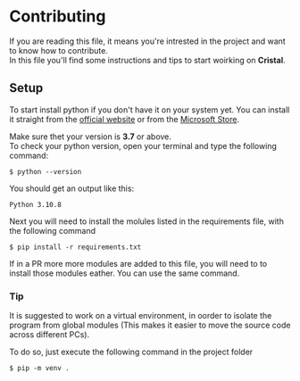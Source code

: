 # Contributing

If you are reading this file, it means you're intrested in the project
and want to know how to contribute.  
In this file you'll find some instructions and tips to start woirking on **Cristal**.

## Setup

To start install python if you don't have it on your system yet.
You can install it straight from the [official website](https://https://www.python.org/downloads/)
or from the [Microsoft Store](https://apps.microsoft.com/store/search?&publisher=Python%20Software%20Foundation).

Make sure thet your version is **3.7** or above.  
To check your python version, open your terminal and type the following command:

```
$ python --version
```

You should get an output like this:

```
Python 3.10.8
```

Next you will need to install the molules listed in the requirements file, with the following command

```
$ pip install -r requirements.txt
```

If in a PR more more modules are added to this file, you will need to to install those modules eather. You can use the same command.

### Tip

It is suggested to work on a virtual environment, in oorder to isolate the program from global modules (This makes it easier to move the source code across different PCs).

To do so, just execute the following command in the project folder

```
$ pip -m venv .
```
